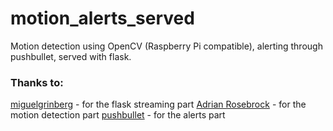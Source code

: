# motion_alerts_served
Motion detection using OpenCV (Raspberry Pi compatible), alerting through pushbullet, served with flask.

### Thanks to:
[miguelgrinberg](https://github.com/miguelgrinberg/flask-video-streaming) - for the flask streaming part
[Adrian Rosebrock](https://www.pyimagesearch.com/2015/06/01/home-surveillance-and-motion-detection-with-the-raspberry-pi-python-and-opencv/) - for the motion detection part
[pushbullet](https://docs.pushbullet.com) - for the alerts part
